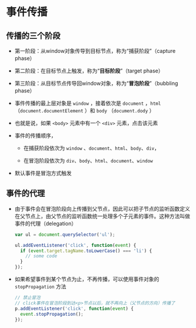 # 事件传播

## 传播的三个阶段

+ 第一阶段：从window对象传导到目标节点，称为“捕获阶段”（capture phase）

+ 第二阶段：在目标节点上触发，称为“**目标阶段**”（target phase）

+ 第三阶段：从目标节点传导回window对象，称为“**冒泡阶段**”（bubbling phase）

+ 事件传播的最上层对象是 `window` ，接着依次是 `document` ，`html`（`document.documentElement` ）和 `body` （`document.dody` ）

+ 也就是说，如果 `<body>` 元素中有一个 `<div>` 元素，点击该元素

+ 事件的传播顺序，

  + 在捕获阶段依次为 `window` 、`document`、`html`、`body`、`div`，

  + 在冒泡阶段依次为 `div`、`body`、`html`、`document`、`window`

+ 默认事件是冒泡方式触发

## 事件的代理

+ 由于事件会在冒泡阶段向上传播到父节点，因此可以把子节点的监听函数定义在父节点上，由父节点的监听函数统一处理多个子元素的事件。这种方法叫做事件的代理（delegation）

  ```js
  var ul = document.querySelector('ul');

  ul.addEventListener('click', function(event) {
    if (event.target.tagName.toLowerCase() === 'li') {
      // some code
    }
  });
  ```

+ 如果希望事件到某个节点为止，不再传播，可以使用事件对象的 `stopPropagation` 方法

  ```js
  // 禁止冒泡
  // click事件在冒泡阶段到达<p>节点以后，就不再向上（父节点的方向）传播了
  p.addEventListener('click', function(event) {
    event.stopPropagation();
  });
  ```
